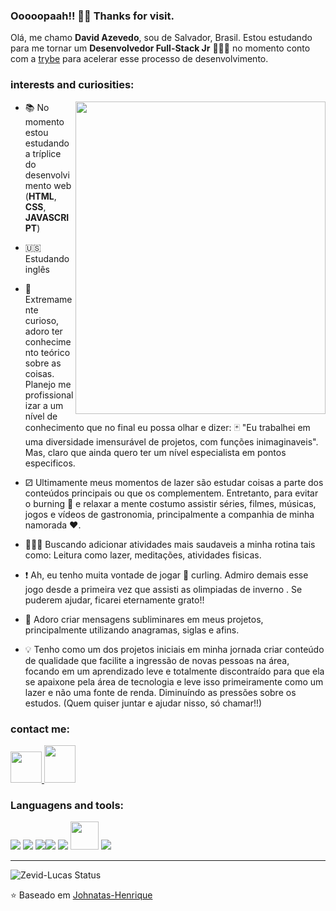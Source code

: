 ### Ooooopaah!!  🖖🏻 Thanks for visit.

Olá, me chamo **David Azevedo**, sou de Salvador, Brasil. Estou estudando para me tornar um **Desenvolvedor Full-Stack Jr** 👨🏻‍💻 no momento conto com a [trybe](https://www.betrybe.com/) para acelerar esse processo de desenvolvimento.

### interests and curiosities:

<img align="right" width="400px" height="500px" src="https://i.pinimg.com/originals/f1/ed/a4/f1eda4768df8d8135c779772f2833e88.gif" >

- 📚 No momento estou estudando a tríplice do desenvolvimento web (**HTML**, **CSS**, **JAVASCRIPT**) 

- 🇺🇸 Estudando inglês

- 💭 Extremamente curioso, adoro ter conhecimento teórico sobre as coisas. Planejo me profissionalizar a um nível de conhecimento que no final eu possa olhar e dizer: 🃏 "Eu trabalhei em uma diversidade imensurável de projetos, com funções inimaginaveis". Mas, claro que ainda quero ter um nível especialista em pontos especificos. 

-  ⚂ Ultimamente meus momentos de lazer são estudar coisas a parte dos conteúdos principais ou que os complementem. Entretanto, para evitar o burning 🤯 e relaxar a mente costumo assistir séries, filmes, músicas, jogos e  vídeos de gastronomia, principalmente a companhia de minha namorada ❤️.

- 🧘🏻‍♂️ Buscando adicionar atividades mais saudaveis a minha rotina tais como: Leitura como lazer, meditações, atividades fisicas.

- ❗️ Ah, eu tenho muita vontade de jogar 🥌 curling. Admiro demais esse jogo desde a primeira vez que assisti as olimpiadas de inverno . Se puderem ajudar, ficarei eternamente grato!!

- 🔎 Adoro criar mensagens subliminares em meus projetos, principalmente utilizando anagramas, siglas e afins.

- 💡 Tenho como um dos projetos iniciais em minha jornada criar conteúdo de qualidade que facilite a ingressão de novas pessoas na área, focando em um aprendizado leve e totalmente discontraído para que ela se apaixone pela área de tecnologia e leve isso primeiramente como um lazer e não uma fonte de renda. Diminuíndo as pressões sobre os estudos. (Quem quiser juntar e ajudar nisso, só chamar!!)

### contact me: 



 <a  target="_blank" href="https://www.linkedin.com/in/dl-azevedo/">
    <img height="50px" width="50px" src="https://img.icons8.com/nolan/64/linkedin.png"/ style="max-width=100%">
 </a>
 <a  target="_blank" href="mailto:zevid.dev@outlook.com" >
    <img height="60px" width="50px" src="https://img.icons8.com/nolan/64/email.png"/ style="max-width=100%" style="margin-rigth=300px">
 </a>
 
 
 ### Languagens and tools: 
 
 <img src="https://img.icons8.com/nolan/50/github.png"/> <img src="https://img.icons8.com/color/50/000000/git.png"/>  <img src="https://img.icons8.com/nolan/50/html-5.png"/><img src="https://img.icons8.com/dusk/50/000000/css3.png"/> <img src="https://img.icons8.com/nolan/50/linux--v2.png"/> <img height="45px" width="45px" src="https://cdn.icon-icons.com/icons2/2429/PNG/512/figma_logo_icon_147289.png"/> <img src="https://img.icons8.com/nolan/50/console.png"/>
 
  ---



![Zevid-Lucas Status](https://github-readme-stats.vercel.app/api?username=Zevid-Lucas&show_icons=true&theme=tokyonight)


⭐ Baseado em [Johnatas-Henrique](https://github.com/johnatas-henrique)
